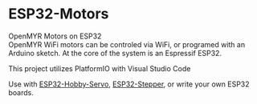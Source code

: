 # ESP32-Motors
OpenMYR Motors on ESP32  
OpenMYR WiFi motors can be controled via WiFi, or programed with an Arduino sketch. At the core of the system is an Espressif ESP32.

This project utilizes PlatformIO with Visual Studio Code

Use with [ESP32-Hobby-Servo](https://github.com/OpenMYR/ESP32-Hobby-Servo), [ESP32-Stepper](https://github.com/OpenMYR/ESP32-Stepper), or write your own ESP32 boards.
